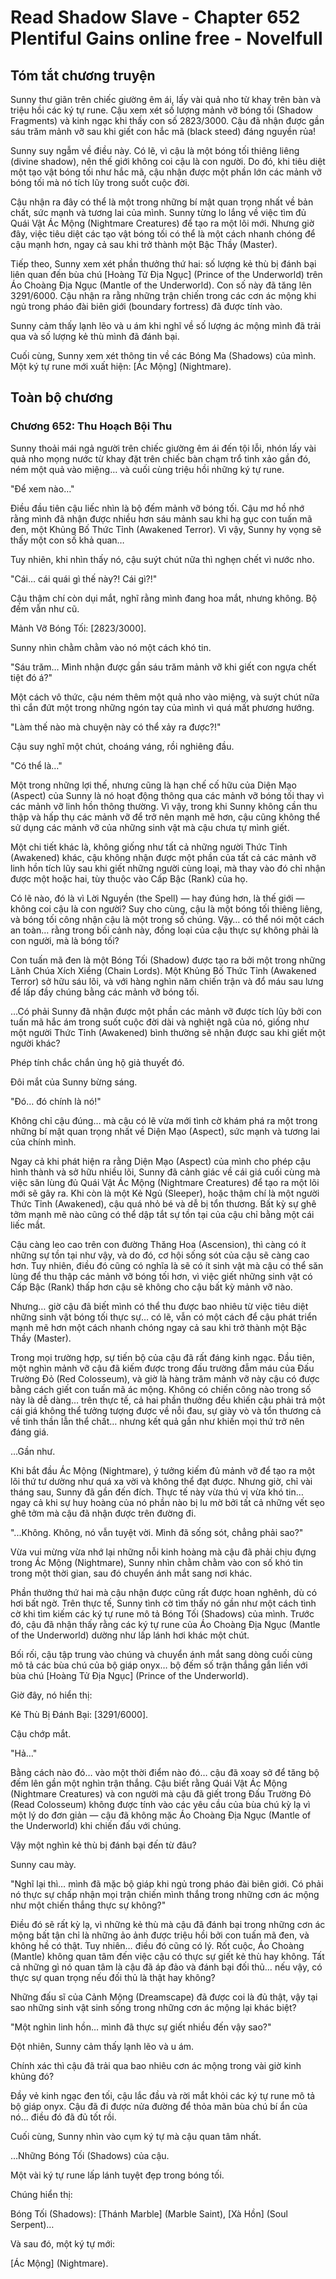 # Read Shadow Slave - Chapter 652 Plentiful Gains online free - Novelfull

## Tóm tắt chương truyện

Sunny thư giãn trên chiếc giường êm ái, lấy vài quả nho từ khay trên bàn và triệu hồi các ký tự rune. Cậu xem xét số lượng mảnh vỡ bóng tối (Shadow Fragments) và kinh ngạc khi thấy con số 2823/3000. Cậu đã nhận được gần sáu trăm mảnh vỡ sau khi giết con hắc mã (black steed) đáng nguyền rủa!

Sunny suy ngẫm về điều này. Có lẽ, vì cậu là một bóng tối thiêng liêng (divine shadow), nên thế giới không coi cậu là con người. Do đó, khi tiêu diệt một tạo vật bóng tối như hắc mã, cậu nhận được một phần lớn các mảnh vỡ bóng tối mà nó tích lũy trong suốt cuộc đời.

Cậu nhận ra đây có thể là một trong những bí mật quan trọng nhất về bản chất, sức mạnh và tương lai của mình. Sunny từng lo lắng về việc tìm đủ Quái Vật Ác Mộng (Nightmare Creatures) để tạo ra một lõi mới. Nhưng giờ đây, việc tiêu diệt các tạo vật bóng tối có thể là một cách nhanh chóng để cậu mạnh hơn, ngay cả sau khi trở thành một Bậc Thầy (Master).

Tiếp theo, Sunny xem xét phần thưởng thứ hai: số lượng kẻ thù bị đánh bại liên quan đến bùa chú [Hoàng Tử Địa Ngục] (Prince of the Underworld) trên Áo Choàng Địa Ngục (Mantle of the Underworld). Con số này đã tăng lên 3291/6000. Cậu nhận ra rằng những trận chiến trong các cơn ác mộng khi ngủ trong pháo đài biên giới (boundary fortress) đã được tính vào.

Sunny cảm thấy lạnh lẽo và u ám khi nghĩ về số lượng ác mộng mình đã trải qua và số lượng kẻ thù mình đã đánh bại.

Cuối cùng, Sunny xem xét thông tin về các Bóng Ma (Shadows) của mình. Một ký tự rune mới xuất hiện: [Ác Mộng] (Nightmare).

## Toàn bộ chương

### Chương 652: Thu Hoạch Bội Thu

Sunny thoải mái ngả người trên chiếc giường êm ái đến tội lỗi, nhón lấy vài quả nho mọng nước từ khay đặt trên chiếc bàn chạm trổ tinh xảo gần đó, ném một quả vào miệng… và cuối cùng triệu hồi những ký tự rune.

"Để xem nào…"

Điều đầu tiên cậu liếc nhìn là bộ đếm mảnh vỡ bóng tối. Cậu mơ hồ nhớ rằng mình đã nhận được nhiều hơn sáu mảnh sau khi hạ gục con tuấn mã đen, một Khủng Bố Thức Tỉnh (Awakened Terror). Vì vậy, Sunny hy vọng sẽ thấy một con số khả quan…

Tuy nhiên, khi nhìn thấy nó, cậu suýt chút nữa thì nghẹn chết vì nước nho.

"Cái… cái quái gì thế này?! Cái gì?!"

Cậu thậm chí còn dụi mắt, nghĩ rằng mình đang hoa mắt, nhưng không. Bộ đếm vẫn như cũ.

Mảnh Vỡ Bóng Tối: [2823/3000].

Sunny nhìn chằm chằm vào nó một cách khó tin.

"Sáu trăm… Mình nhận được gần sáu trăm mảnh vỡ khi giết con ngựa chết tiệt đó á?"

Một cách vô thức, cậu ném thêm một quả nho vào miệng, và suýt chút nữa thì cắn đứt một trong những ngón tay của mình vì quá mất phương hướng.

"Làm thế nào mà chuyện này có thể xảy ra được?!"

Cậu suy nghĩ một chút, choáng váng, rồi nghiêng đầu.

"Có thể là…"

Một trong những lợi thế, nhưng cũng là hạn chế cố hữu của Diện Mạo (Aspect) của Sunny là nó hoạt động thông qua các mảnh vỡ bóng tối thay vì các mảnh vỡ linh hồn thông thường. Vì vậy, trong khi Sunny không cần thu thập và hấp thụ các mảnh vỡ để trở nên mạnh mẽ hơn, cậu cũng không thể sử dụng các mảnh vỡ của những sinh vật mà cậu chưa tự mình giết.

Một chi tiết khác là, không giống như tất cả những người Thức Tỉnh (Awakened) khác, cậu không nhận được một phần của tất cả các mảnh vỡ linh hồn tích lũy sau khi giết những người cùng loại, mà thay vào đó chỉ nhận được một hoặc hai, tùy thuộc vào Cấp Bậc (Rank) của họ.

Có lẽ nào, đó là vì Lời Nguyền (the Spell) — hay đúng hơn, là thế giới — không coi cậu là con người? Suy cho cùng, cậu là một bóng tối thiêng liêng, và bóng tối công nhận cậu là một trong số chúng. Vậy… có thể nói một cách an toàn… rằng trong bối cảnh này, đồng loại của cậu thực sự không phải là con người, mà là bóng tối?

Con tuấn mã đen là một Bóng Tối (Shadow) được tạo ra bởi một trong những Lãnh Chúa Xích Xiềng (Chain Lords). Một Khủng Bố Thức Tỉnh (Awakened Terror) sở hữu sáu lõi, và với hàng nghìn năm chiến trận và đổ máu sau lưng để lấp đầy chúng bằng các mảnh vỡ bóng tối.

…Có phải Sunny đã nhận được một phần các mảnh vỡ được tích lũy bởi con tuấn mã hắc ám trong suốt cuộc đời dài và nghiệt ngã của nó, giống như một người Thức Tỉnh (Awakened) bình thường sẽ nhận được sau khi giết một người khác?

Phép tính chắc chắn ủng hộ giả thuyết đó.

Đôi mắt của Sunny bừng sáng.

"Đó… đó chính là nó!"

Không chỉ cậu đúng… mà cậu có lẽ vừa mới tình cờ khám phá ra một trong những bí mật quan trọng nhất về Diện Mạo (Aspect), sức mạnh và tương lai của chính mình.

Ngay cả khi phát hiện ra rằng Diện Mạo (Aspect) của mình cho phép cậu hình thành và sở hữu nhiều lõi, Sunny đã cảnh giác về cái giá cuối cùng mà việc săn lùng đủ Quái Vật Ác Mộng (Nightmare Creatures) để tạo ra một lõi mới sẽ gây ra. Khi còn là một Kẻ Ngủ (Sleeper), hoặc thậm chí là một người Thức Tỉnh (Awakened), cậu quá nhỏ bé và dễ bị tổn thương. Bất kỳ sự ghê tởm mạnh mẽ nào cũng có thể dập tắt sự tồn tại của cậu chỉ bằng một cái liếc mắt.

Cậu càng leo cao trên con đường Thăng Hoa (Ascension), thì càng có ít những sự tồn tại như vậy, và do đó, cơ hội sống sót của cậu sẽ càng cao hơn. Tuy nhiên, điều đó cũng có nghĩa là sẽ có ít sinh vật mà cậu có thể săn lùng để thu thập các mảnh vỡ bóng tối hơn, vì việc giết những sinh vật có Cấp Bậc (Rank) thấp hơn cậu sẽ không cho cậu bất kỳ mảnh vỡ nào.

Nhưng… giờ cậu đã biết mình có thể thu được bao nhiêu từ việc tiêu diệt những sinh vật bóng tối thực sự… có lẽ, vẫn có một cách để cậu phát triển mạnh mẽ hơn một cách nhanh chóng ngay cả sau khi trở thành một Bậc Thầy (Master).

Trong mọi trường hợp, sự tiến bộ của cậu đã rất đáng kinh ngạc. Đầu tiên, một nghìn mảnh vỡ cậu đã kiếm được trong đấu trường đẫm máu của Đấu Trường Đỏ (Red Colosseum), và giờ là hàng trăm mảnh vỡ này cậu có được bằng cách giết con tuấn mã ác mộng. Không có chiến công nào trong số này là dễ dàng… trên thực tế, cả hai phần thưởng đều khiến cậu phải trả một cái giá không thể tưởng tượng được về nỗi đau, sự giày vò và tổn thương cả về tinh thần lẫn thể chất… nhưng kết quả gần như khiến mọi thứ trở nên đáng giá.

…Gần như.

Khi bắt đầu Ác Mộng (Nightmare), ý tưởng kiếm đủ mảnh vỡ để tạo ra một lõi thứ tư dường như quá xa vời và không thể đạt được. Nhưng giờ, chỉ vài tháng sau, Sunny đã gần đến đích. Thực tế này vừa thú vị vừa khó tin… ngay cả khi sự huy hoàng của nó phần nào bị lu mờ bởi tất cả những vết sẹo ghê tởm mà cậu đã nhận được trên đường đi.

"...Không. Không, nó vẫn tuyệt vời. Mình đã sống sót, chẳng phải sao?"

Vừa vui mừng vừa nhớ lại những nỗi kinh hoàng mà cậu đã phải chịu đựng trong Ác Mộng (Nightmare), Sunny nhìn chằm chằm vào con số khó tin trong một thời gian, sau đó chuyển ánh mắt sang nơi khác.

Phần thưởng thứ hai mà cậu nhận được cũng rất được hoan nghênh, dù có hơi bất ngờ. Trên thực tế, Sunny tình cờ tìm thấy nó gần như một cách tình cờ khi tìm kiếm các ký tự rune mô tả Bóng Tối (Shadows) của mình. Trước đó, cậu đã nhận thấy rằng các ký tự rune của Áo Choàng Địa Ngục (Mantle of the Underworld) dường như lấp lánh hơi khác một chút.

Bối rối, cậu tập trung vào chúng và chuyển ánh mắt sang dòng cuối cùng mô tả các bùa chú của bộ giáp onyx… bộ đếm số trận thắng gắn liền với bùa chú [Hoàng Tử Địa Ngục] (Prince of the Underworld).

Giờ đây, nó hiển thị:

Kẻ Thù Bị Đánh Bại: [3291/6000].

Cậu chớp mắt.

"Hả…"

Bằng cách nào đó… vào một thời điểm nào đó… cậu đã xoay sở để tăng bộ đếm lên gần một nghìn trận thắng. Cậu biết rằng Quái Vật Ác Mộng (Nightmare Creatures) và con người mà cậu đã giết trong Đấu Trường Đỏ (Read Colosseum) không được tính vào các yêu cầu của bùa chú kỳ lạ vì một lý do đơn giản — cậu đã không mặc Áo Choàng Địa Ngục (Mantle of the Underworld) khi chiến đấu với chúng.

Vậy một nghìn kẻ thù bị đánh bại đến từ đâu?

Sunny cau mày.

"Nghĩ lại thì… mình đã mặc bộ giáp khi ngủ trong pháo đài biên giới. Có phải nó thực sự chấp nhận mọi trận chiến mình thắng trong những cơn ác mộng như một chiến thắng thực sự không?"

Điều đó sẽ rất kỳ lạ, vì những kẻ thù mà cậu đã đánh bại trong những cơn ác mộng bất tận chỉ là những ảo ảnh được triệu hồi bởi con tuấn mã đen, và không hề có thật. Tuy nhiên… điều đó cũng có lý. Rốt cuộc, Áo Choàng (Mantle) không quan tâm đến việc cậu có thực sự giết kẻ thù hay không. Tất cả những gì nó quan tâm là cậu đã áp đảo và đánh bại đối thủ… nếu vậy, có thực sự quan trọng nếu đối thủ là thật hay không?

Những đấu sĩ của Cảnh Mộng (Dreamscape) đã được coi là đủ thật, vậy tại sao những sinh vật sinh sống trong những cơn ác mộng lại khác biệt?

"Một nghìn linh hồn… mình đã thực sự giết nhiều đến vậy sao?"

Đột nhiên, Sunny cảm thấy lạnh lẽo và u ám.

Chính xác thì cậu đã trải qua bao nhiêu cơn ác mộng trong vài giờ kinh khủng đó?

Đầy vẻ kinh ngạc đen tối, cậu lắc đầu và rời mắt khỏi các ký tự rune mô tả bộ giáp onyx. Cậu đã đi được nửa đường để thỏa mãn bùa chú bí ẩn của nó… điều đó đã đủ tốt rồi.

Cuối cùng, Sunny nhìn vào cụm ký tự mà cậu quan tâm nhất.

…Những Bóng Tối (Shadows) của cậu.

Một vài ký tự rune lấp lánh tuyệt đẹp trong bóng tối.

Chúng hiển thị:

Bóng Tối (Shadows): [Thánh Marble] (Marble Saint), [Xà Hồn] (Soul Serpent)…

Và sau đó, một ký tự mới:

[Ác Mộng] (Nightmare).